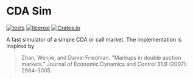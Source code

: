 CDA Sim
=======
[![tests](https://github.com/erikbrinkman/cdasim/actions/workflows/rust.yml/badge.svg)](https://github.com/erikbrinkman/cdasim/actions/workflows/rust.yml)
[![license](https://img.shields.io/github/license/erikbrinkman/cdasim)](LICENSE)
[![Crates.io](https://img.shields.io/crates/v/cdasim)](https://crates.io/crates/cdasim)

A fast simulator of a simple CDA or call market.
The implementation is inspired by

> Zhan, Wenjie, and Daniel Friedman. "Markups in double auction markets." Journal of Economic Dynamics and Control 31.9 (2007): 2984-3005.
